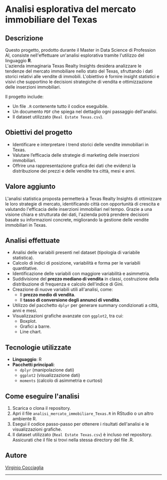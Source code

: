 # Analisi esplorativa del mercato immobiliare del Texas

## **Descrizione**  
Questo progetto, prodotto durante il Master in Data Science di Profession AI, consiste nell'effettuare un'analisi esplorativa tramite l'utilizzo del linguaggio **R**.  
L'azienda immaginaria Texas Realty Insights desidera analizzare le tendenze del mercato immobiliare nello stato del Texas, sfruttando i dati storici relativi alle vendite di immobili. L'obiettivo è fornire insight statistici e visivi che supportino le decisioni strategiche di vendita e ottimizzazione delle inserzioni immobiliari.

Il progetto include:  
- Un file `.R` contenente tutto il codice eseguibile.  
- Un documento `PDF` che spiega nel dettaglio ogni passaggio dell'analisi.  
- Il dataset utilizzato (`Real Estate Texas.csv`).

## Obiettivi del progetto
- Identificare e interpretare i trend storici delle vendite immobiliari in Texas.
- Valutare l’efficacia delle strategie di marketing delle inserzioni immobiliari.
- Offrire una rappresentazione grafica dei dati che evidenzi la distribuzione dei prezzi e delle vendite tra città, mesi e anni.

## Valore aggiunto
L'analisi statistica proposta permetterà a Texas Realty Insights di ottimizzare le loro strategie di mercato, identificando città con opportunità di crescita e valutando l'efficacia delle inserzioni immobiliari nel tempo. Grazie a una visione chiara e strutturata dei dati, l'azienda potrà prendere decisioni basate su informazioni concrete, migliorando la gestione delle vendite immobiliari in Texas.

## **Analisi effettuate**  
- Analisi delle variabili presenti nel dataset (tipologia di variabile statistica).
- Calcolo di indici di posizione, variabilità e forma per le variabili quantitative.
- Identificazione delle variabili con maggiore variabilità e asimmetria.
- Suddivisione del **prezzo mediano di vendita** in classi, costruzione della distribuzione di frequenza e calcolo dell'indice di Gini.  
- Creazione di nuove variabili utili all'analisi, come:  
  - Il **prezzo medio di vendita**.  
  - Il **tasso di conversione degli annunci di vendita**.  
- Utilizzo del pacchetto `dplyr` per generare summary condizionati a città, anni e mesi.  
- Visualizzazioni grafiche avanzate con `ggplot2`, tra cui:  
  - Boxplot.  
  - Grafici a barre.  
  - Line chart.

## **Tecnologie utilizzate**  
- **Linguaggio**: R  
- **Pacchetti principali**:  
  - `dplyr` (manipolazione dati)  
  - `ggplot2` (visualizzazione dati)  
  - `moments` (calcolo di asimmetria e curtosi)

## **Come eseguire l'analisi**  
1. Scarica o clona il repository.
2. Apri il file `analisi_mercato_immobiliare_Texas.R` in RStudio o un altro ambiente R.
3. Esegui il codice passo-passo per ottenere i risultati dell'analisi e le visualizzazioni grafiche.
4. Il dataset utilizzato (`Real Estate Texas.csv`) è incluso nel repository. Assicurati che il file si trovi nella stessa directory del file .R.

## Autore
[Virginio Cocciaglia](https://github.com/VirginioC)

---
